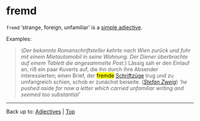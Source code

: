 # fremd

`fremd` ‘strange, foreign, unfamiliar’ is a [simple adjective](../../simpleAdjectives.md).

Examples:

> (*Der bekannte Romanschriftsteller kehrte nach Wien zurück und fuhr mit einem Mietautomobil in seine Wohnung. Der Diener überbrachte auf einem Tablett die angesammelte Post.*) Lässig sah er den Einlauf an, riß ein paar Kuverts auf, die ihn durch ihre Absender interessierten; einen Brief, der <mark>fremde</mark> [Schriftzüge](../../../nouns/s/sc/Schriftzug.md) trug und zu umfangreich schien, schob er zunächst beiseite. (*[Stefan Zweig](../../../texts/StefanZweig/BriefEinerUnbekannten.md)*) *‘he pushed aside for now a letter which carried unfamiliar writing and seemed too substantial’*


----

Back up to: [Adjectives](../../index.md) | [Top](../../../index.md)
